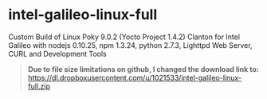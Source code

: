 intel-galileo-linux-full
========================

Custom Build of Linux Poky 9.0.2 (Yocto Project 1.4.2) Clanton for Intel Galileo with nodejs 0.10.25, npm 1.3.24, python 2.7.3, Lighttpd Web Server, CURL and Development Tools

> **Due to file size limitations on github, I changed the download link to:**
> https://dl.dropboxusercontent.com/u/1021533/intel-galileo-linux-full.zip

